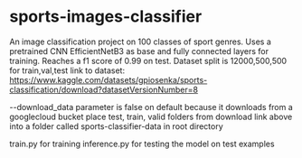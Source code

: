 # sports-images-classifier
An image classification project on 100 classes of sport genres.
Uses a pretrained CNN EfficientNetB3 as base and fully connected layers for training.
Reaches a f1 score of 0.99 on test.
Dataset split is 12000,500,500 for train,val,test
link to dataset: https://www.kaggle.com/datasets/gpiosenka/sports-classification/download?datasetVersionNumber=8

--download_data parameter is false on default because it downloads from a googlecloud bucket
place test, train, valid folders from download link above into a folder called sports-classifier-data in root directory

train.py for training
inference.py for testing the model on test examples

